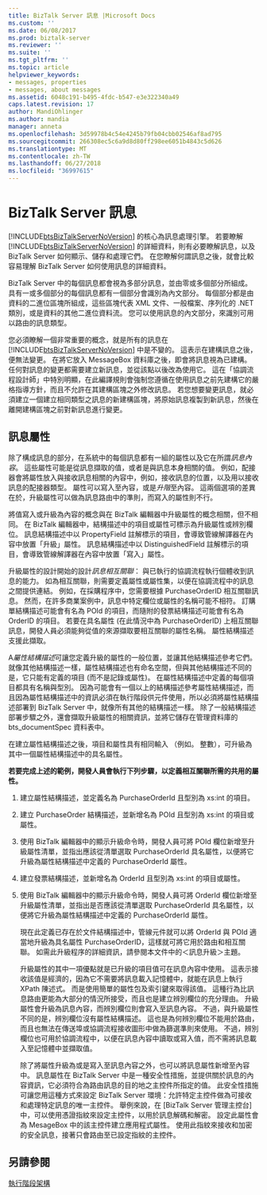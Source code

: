 ```yaml
---
title: BizTalk Server 訊息 |Microsoft Docs
ms.custom: ''
ms.date: 06/08/2017
ms.prod: biztalk-server
ms.reviewer: ''
ms.suite: ''
ms.tgt_pltfrm: ''
ms.topic: article
helpviewer_keywords:
- messages, properties
- messages, about messages
ms.assetid: 6048c191-b495-4fdc-b547-e3e322340a49
caps.latest.revision: 17
author: MandiOhlinger
ms.author: mandia
manager: anneta
ms.openlocfilehash: 3d59978b4c54e4245b79fb04cbb02546af8ad795
ms.sourcegitcommit: 266308ec5c6a9d8d80ff298ee6051b4843c5d626
ms.translationtype: MT
ms.contentlocale: zh-TW
ms.lasthandoff: 06/27/2018
ms.locfileid: "36997615"
---
```

# <a name="the-biztalk-server-message"></a>BizTalk Server 訊息
[!INCLUDE[btsBizTalkServerNoVersion](../includes/btsbiztalkservernoversion-md.md)] 的核心為訊息處理引擎。 若要瞭解 [!INCLUDE[btsBizTalkServerNoVersion](../includes/btsbiztalkservernoversion-md.md)] 的詳細資料，則有必要瞭解訊息，以及 BizTalk Server 如何顯示、儲存和處理它們。 在您瞭解何謂訊息之後，就會比較容易理解 BizTalk Server 如何使用訊息的詳細資料。  
  
 BizTalk Server 中的每個訊息都會視為多部分訊息，並由零或多個部分所組成。 具有一或多個部分的每個訊息都有一個部分會識別為內文部分。 每個部分都是由資料的二進位區塊所組成，這些區塊代表 XML 文件、一般檔案、序列化的 .NET 類別，或是資料的其他二進位資料流。 您可以使用訊息的內文部分，來識別可用以路由的訊息類型。  
  
 您必須瞭解一個非常重要的概念，就是所有的訊息在 [!INCLUDE[btsBizTalkServerNoVersion](../includes/btsbiztalkservernoversion-md.md)] 中是不變的。 這表示在建構訊息之後，便無法變更。 在將它放入 MessageBox 資料庫之後，即會將訊息視為已建構。 任何對訊息的變更都需要建立新訊息，並從該點以後改為使用它。 這在「協調流程設計師」中特別明顯，在此編譯規則會強制您遵循在使用訊息之前先建構它的嚴格指導方針，而且不允許在其建構區塊之外修改訊息。 若您想要變更訊息，就必須建立一個建立相同類型之訊息的新建構區塊，將原始訊息複製到新訊息，然後在離開建構區塊之前對新訊息進行變更。  
  
## <a name="message-properties"></a>訊息屬性  
 除了構成訊息的部分，在系統中的每個訊息都有一組的屬性以及它在所謂*訊息內容*。 這些屬性可能是從訊息擷取的值，或者是與訊息本身相關的值。 例如，配接器會將屬性放入與接收訊息相關的內容中，例如，接收訊息的位置，以及用以接收訊息的配接器類型。 屬性可以寫入至內容，或是*升階*至內容。 這兩個選項的差異在於，升級屬性可以做為訊息路由中的準則，而寫入的屬性則不行。  
  
 將值寫入或升級為內容的概念與在 BizTalk 編輯器中升級屬性的概念相關，但不相同。 在 BizTalk 編輯器中，結構描述中的項目或屬性可標示為升級屬性或辨別欄位。 訊息結構描述中以 PropertyField 註解標示的項目，會導致管線解譯器在內容中放置「升級」屬性。 訊息結構描述中以 DistinguishedField 註解標示的項目，會導致管線解譯器在內容中放置「寫入」屬性。  
  
 升級屬性的設計開始的設計*訊息相互關聯*： 與已執行的協調流程執行個體收到訊息的能力。 如為相互關聯，則需要定義屬性或屬性集，以便在協調流程中的訊息之間提供連結。 例如，在採購程序中，您需要根據 PurchaseOrderID 相互關聯訊息。 然而，在許多商業案例中，訊息中特定欄位或屬性的名稱可能不相符。 訂購單結構描述可能會有名為 POId 的項目，而隨附的發票結構描述可能會有名為 OrderID 的項目。 若要在具名屬性 (在此情況中為 PurchaseOrderID) 上相互關聯訊息，開發人員必須能夠從值的來源擷取要相互關聯的屬性名稱。 屬性結構描述支援此擷取。  
  
 A*屬性結構描述*可讓您定義升級的屬性的一般位置，並讓其他結構描述參考它們。 就像其他結構描述一樣，屬性結構描述也有命名空間，但與其他結構描述不同的是，它只能有定義的項目 (而不是記錄或屬性)。 在屬性結構描述中定義的每個項目都具有名稱與型別。 因為可能會有一個以上的結構描述參考屬性結構描述，而且因為屬性結構描述中的資訊必須在執行階段供元件使用，所以必須將屬性結構描述部署到 BizTalk Server 中，就像所有其他的結構描述一樣。 除了一般結構描述部署步驟之外，還會擷取升級屬性的相關資訊，並將它儲存在管理資料庫的 bts_documentSpec 資料表中。  
  
 在建立屬性結構描述之後，項目和屬性具有相同輸入 （例如。 整數），可升級為其中一個屬性結構描述中的具名屬性。  
  
 **若要完成上述的範例，開發人員會執行下列步驟，以定義相互關聯所需的共用的屬性。**  
  
1. 建立屬性結構描述，並定義名為 PurchaseOrderId 且型別為 xs:int 的項目。  
  
2. 建立 PurchaseOrder 結構描述，並新增名為 POId 且型別為 xs:int 的項目或屬性。  
  
3. 使用 BizTalk 編輯器中的顯示升級命令時，開發人員可將 POId 欄位新增至升級屬性清單，並指出應該從清單選取 PurchaseOrderId 具名屬性，以便將它升級為屬性結構描述中定義的 PurchaseOrderId 屬性。  
  
4. 建立發票結構描述，並新增名為 OrderId 且型別為 xs:int 的項目或屬性。  
  
5. 使用 BizTalk 編輯器中的顯示升級命令時，開發人員可將 OrderId 欄位新增至升級屬性清單，並指出是否應該從清單選取 PurchaseOrderId 具名屬性，以便將它升級為屬性結構描述中定義的 PurchaseOrderId 屬性。  
  
   現在此定義已存在於文件結構描述中，管線元件就可以將 OrderId 與 POId 適當地升級為具名屬性 PurchaseOrderID，這樣就可將它用於路由和相互關聯。 如需此升級程序的詳細資訊，請參閱本文件中的＜訊息升級＞主題。  
  
   升級屬性的其中一項優點就是已升級的項目值可在訊息內容中使用。 這表示接收該值是經濟的，因為它不需要將訊息載入記憶體中，就能在訊息上執行 XPath 陳述式。 而是使用簡單的屬性包及索引鍵來取得該值。 這種行為比訊息路由更能為大部分的情況所接受，而且也是建立辨別欄位的充分理由。 升級屬性會升級為訊息內容，而辨別欄位則會寫入至訊息內容。 不過，與升級屬性不同的是，辨別欄位沒有屬性結構描述。 這也是為何辨別欄位不能用於路由，而且也無法在傳送埠或協調流程接收圖形中做為篩選準則來使用。 不過，辨別欄位也可用於協調流程中，以便在訊息內容中讀取或寫入值，而不需將訊息載入至記憶體中並擷取值。  
  
   除了將屬性升級為或是寫入至訊息內容之外，也可以將訊息屬性新增至內容中。 訊息屬性在 BizTalk Server 中是一種安全性措施，並提供關於訊息的內容資訊，它必須符合為路由訊息的目的地之主控件所指定的值。 此安全性措施可讓您用這種方式來設定 BizTalk Server 環境：允許特定主控件做為可接收和處理特定訊息的唯一主控件。 舉例來說，在 [BizTalk Server 管理主控台] 中，可以使用憑證指紋來設定主控件，以用於訊息解碼和解密。 設定此屬性會為 MesageBox 中的該主控件建立應用程式屬性。 使用此指紋來接收和加密的安全訊息，接著只會路由至已設定指紋的主控件。  
  
## <a name="see-also"></a>另請參閱  
 [執行階段架構](../core/runtime-architecture.md)